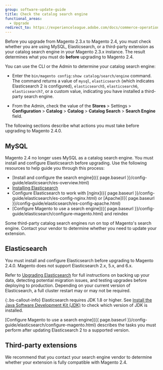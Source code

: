 ```yaml
---
group: software-update-guide
title: Check the catalog search engine
functional_areas:
  - Upgrade
redirect_to: https://experienceleague.adobe.com/docs/commerce-operations/upgrade-guide/prepare/prerequisites.html
---
```


Before you upgrade from Magento 2.3.x to Magento 2.4, you must check whether you are using MySQL, Elasticsearch, or a third-party extension as your catalog search engine in your Magento 2.3.x instance. The result determines what you must do **before** upgrading to Magento 2.4.

You can use the CLI or the Admin to determine your catalog search engine:

-  Enter the `bin/magento config:show catalog/search/engine` command. The command returns a value of `mysql`, `elasticsearch` (which indicates Elasticsearch 2 is configured), `elasticsearch5`, `elasticsearch6`, `elasticsearch7`, or a custom value, indicating you have installed a third-party search engine.

-  From the Admin, check the value of the **Stores** > Settings > **Configuration** > **Catalog** > **Catalog** > **Catalog Search** > **Search Engine** field.

The following sections describe what actions you must take before upgrading to Magento 2.4.0.

## MySQL

Magento 2.4 no longer uses MySQL as a catalog search engine. You must install and configure Elasticsearch before upgrading. Use the following resources to help guide you through this process:

-  [Install and configure the search engine]({{ page.baseurl }}/config-guide/elasticsearch/es-overview.html)
-  [Installing Elasticsearch](https://www.elastic.co/guide/en/elasticsearch/reference/current/install-elasticsearch.html)
-  Configure Elasticsearch to work with [nginx]({{ page.baseurl }}/config-guide/elasticsearch/es-config-nginx.html) or [Apache]({{ page.baseurl }}/config-guide/elasticsearch/es-config-apache.html)
-  [Configure Magento to use a search engine]({{ page.baseurl }}/config-guide/elasticsearch/configure-magento.html) and reindex

Some third-party catalog search engines run on top of Magento's search engine. Contact your vendor to determine whether you need to update your extension.

## Elasticsearch

You must install and configure Elasticsearch before upgrading to Magento 2.4.0. Magento does not support Elasticsearch 2.x, 5.x, and 6.x.

Refer to [Upgrading Elasticsearch](https://www.elastic.co/guide/en/elasticsearch/reference/current/setup-upgrade.html) for full instructions on backing up your data, detecting potential migration issues, and testing upgrades before deploying to production. Depending on your current version of Elasticsearch, a full cluster restart may or may not be required.

{:.bs-callout-info}
Elasticsearch requires JDK 1.8 or higher. See [Install the Java Software Development Kit (JDK)]({{page.baseurl}}/install-gde/prereq/elasticsearch.html#prereq-java) to check which version of JDK is installed.

[Configure Magento to use a search engine]({{ page.baseurl }}/config-guide/elasticsearch/configure-magento.html) describes the tasks you must perform after updating Elasticsearch 2 to a supported version.

## Third-party extensions

We recommend that you contact your search engine vendor to determine whether your extension is fully compatible with Magento 2.4.
